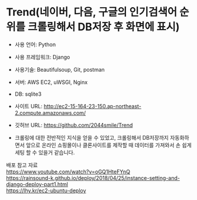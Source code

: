 # Trend(네이버, 다음, 구글의 인기검색어 순위를 크롤링해서 DB저장 후 화면에 표시)

- 사용 언어: Python

- 사용 프레임워크: Django

- 사용기술: Beautifulsoup, Git, postman

- 서버: AWS EC2, uWSGI, Nginx

- DB: sqlite3

- 사이트 URL: http://ec2-15-164-23-150.ap-northeast-2.compute.amazonaws.com/

- 깃허브 URL: https://github.com/2044smile/Trend

- 크롤링에 대한 전반적인 지식을 얻을 수 있었고, 크롤링해서 DB저장까지 자동화하면서
앞으로 온라인 쇼핑몰이나 클론사이트를 제작할 때 데이터를 가져와서 손 쉽게 세팅 할 수 있을거 같습니다. 

배포 참고 자료  
https://www.youtube.com/watch?v=oGQ1HteFYnQ    
https://rainsound-k.github.io/deploy/2018/04/25/instance-setting-and-django-deploy-part1.html    
https://lhy.kr/ec2-ubuntu-deploy  
